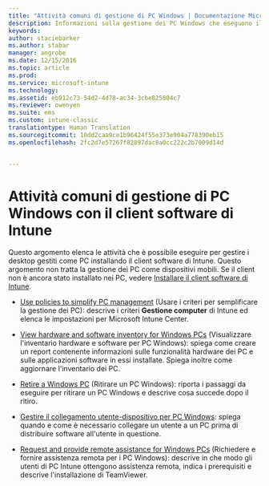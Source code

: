 ```yaml
---
title: "Attività comuni di gestione di PC Windows | Documentazione Microsoft"
description: Informazioni sulla gestione dei PC Windows che eseguono il client software di Intune.
keywords: 
author: staciebarker
ms.author: stabar
manager: angrobe
ms.date: 12/15/2016
ms.topic: article
ms.prod: 
ms.service: microsoft-intune
ms.technology: 
ms.assetid: eb912c73-54d2-4d78-ac34-3cbe825804c7
ms.reviewer: owenyen
ms.suite: ems
ms.custom: intune-classic
translationtype: Human Translation
ms.sourcegitcommit: 10dd2caa9ce1b96424f55e373e904a778390eb15
ms.openlocfilehash: 2fc2d7e57267f82897dac8a0cc222c2b7009d14d


---
```


# <a name="common-windows-pc-management-tasks-with-the-intune-software-client"></a>Attività comuni di gestione di PC Windows con il client software di Intune
Questo argomento elenca le attività che è possibile eseguire per gestire i desktop gestiti come PC installando il client software di Intune. Questo argomento non tratta la gestione dei PC come dispositivi mobili. Se il client non è ancora stato installato nei PC, vedere [Installare il client software di Intune](install-the-windows-pc-client-with-microsoft-intune.md).


- [Use policies to simplify PC management](use-policies-to-simplify-windows-pc-management.md) (Usare i criteri per semplificare la gestione dei PC): descrive i criteri **Gestione computer** di Intune ed elenca le impostazioni per Microsoft Intune Center.

- [View hardware and software inventory for Windows PCs](view-hardware-and-software-inventory-for-windows-pcs-in-microsoft-intune.md) (Visualizzare l'inventario hardware e software per PC Windows): spiega come creare un report contenente informazioni sulle funzionalità hardware dei PC e sulle applicazioni software in essi installate. Spiega inoltre come aggiornare l'inventario dei PC.

- [Retire a Windows PC](retire-a-windows-pc-with-microsoft-intune.md) (Ritirare un PC Windows): riporta i passaggi da eseguire per ritirare un PC Windows e descrive cosa succede dopo il ritiro.

- [Gestire il collegamento utente-dispositivo per PC Windows](manage-user-device-linking-for-windows-pcs-with-microsoft-intune.md): spiega quando e come è necessario collegare un utente a un PC prima di distribuire software all'utente in questione.

- [Request and provide remote assistance for Windows PCs](request-and-provide-remote-assistance-for-windows-pcs-in-microsoft-intune.md) (Richiedere e fornire assistenza remota per i PC Windows): descrive in che modo gli utenti di PC Intune ottengono assistenza remota, indica i prerequisiti e descrive l'installazione di TeamViewer.





<!--HONumber=Dec16_HO3-->


